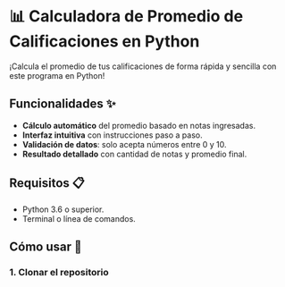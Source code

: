 # 📊 Calculadora de Promedio de Calificaciones en Python

¡Calcula el promedio de tus calificaciones de forma rápida y sencilla con este programa en Python! 

## Funcionalidades ✨
- **Cálculo automático** del promedio basado en notas ingresadas.
- **Interfaz intuitiva** con instrucciones paso a paso.
- **Validación de datos**: solo acepta números entre 0 y 10.
- **Resultado detallado** con cantidad de notas y promedio final.

## Requisitos 📋
- Python 3.6 o superior.
- Terminal o línea de comandos.

## Cómo usar 🚀

### 1. Clonar el repositorio